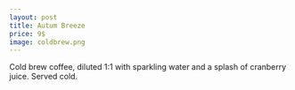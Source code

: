 ```yaml
---
layout: post
title: Autum Breeze
price: 9$
image: coldbrew.png
---
```


Cold brew coffee, diluted 1:1 with sparkling water and a splash of cranberry juice. Served cold.